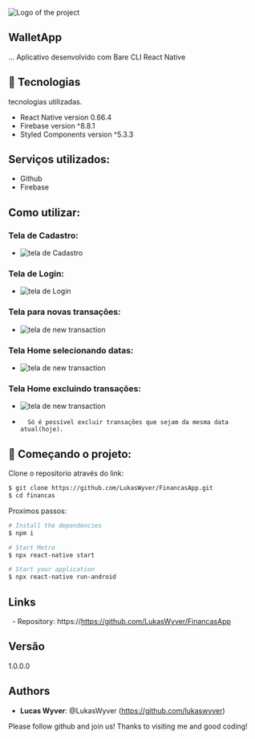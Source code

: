 ![Logo of the project](https://github.com/LukasWyver/FinancasApp/blob/master/src/assets/iwalletsmall.png)

## WalletApp

... Aplicativo desenvolvido com Bare CLI React Native 


## 🧪 Tecnologias

tecnologias utilizadas.

* React Native version 0.66.4
* Firebase version ^8.8.1
* Styled Components version ^5.3.3
    

## Serviços utilizados:

* Github
* Firebase

## Como utilizar: 

### Tela de Cadastro:
* ![tela de Cadastro](https://github.com/LukasWyver/FinancasApp/blob/master/src/assets/gifs/signUp-wallet-app.gif)

### Tela de Login:
* ![tela de Login](https://github.com/LukasWyver/FinancasApp/blob/master/src/assets/gifs/signIn-wallet-app.gif)

### Tela para novas transações:
* ![tela de new transaction](https://github.com/LukasWyver/FinancasApp/blob/master/src/assets/gifs/new-transaction-wallet-app.gif)

### Tela Home selecionando datas:
* ![tela de new transaction](https://github.com/LukasWyver/FinancasApp/blob/master/src/assets/gifs/date-picker-wallet-app.gif)

### Tela Home excluindo transações:
* ![tela de new transaction](https://github.com/LukasWyver/FinancasApp/blob/master/src/assets/gifs/delete-item-wallet-app.gif)
* 
        Só é possível excluir transações que sejam da mesma data atual(hoje).
        
## 🚀 Começando o projeto:

Clone o repositorio através do link:

```bash
$ git clone https://github.com/LukasWyver/FinancasApp.git
$ cd financas
```

Proximos passos:

```bash
# Install the dependencies
$ npm i 

# Start Metro
$ npx react-native start

# Start your application
$ npx react-native run-android
```

## Links

  - Repository: https://https://github.com/LukasWyver/FinancasApp

## Versão

1.0.0.0


## Authors

* **Lucas Wyver**: @LukasWyver (https://github.com/lukaswyver)


Please follow github and join us!
Thanks to visiting me and good coding!
